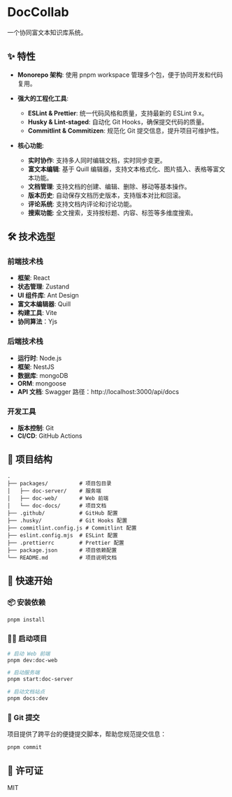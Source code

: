 # DocCollab

一个协同富文本知识库系统。

## ✨ 特性

- **Monorepo 架构**: 使用 pnpm workspace 管理多个包，便于协同开发和代码复用。
- **强大的工程化工具**:

  - **ESLint & Prettier**: 统一代码风格和质量，支持最新的 ESLint 9.x。
  - **Husky & Lint-staged**: 自动化 Git Hooks，确保提交代码的质量。
  - **Commitlint & Commitizen**: 规范化 Git 提交信息，提升项目可维护性。

- **核心功能**:
  - **实时协作**: 支持多人同时编辑文档，实时同步变更。
  - **富文本编辑**: 基于 Quill 编辑器，支持文本格式化、图片插入、表格等富文本功能。
  - **文档管理**: 支持文档的创建、编辑、删除、移动等基本操作。
  - **版本历史**: 自动保存文档历史版本，支持版本对比和回滚。
  - **评论系统**: 支持文档内评论和讨论功能。
  - **搜索功能**: 全文搜索，支持按标题、内容、标签等多维度搜索。

## 🛠️ 技术选型

### 前端技术栈

- **框架**: React
- **状态管理**: Zustand
- **UI 组件库**: Ant Design
- **富文本编辑器**: Quill
- **构建工具**: Vite
- **协同算法**：Yjs

### 后端技术栈

- **运行时**: Node.js
- **框架**: NestJS
- **数据库**: mongoDB
- **ORM**: mongoose
- **API 文档**: Swagger  路径：http://localhost:3000/api/docs

### 开发工具

- **版本控制**: Git
- **CI/CD**: GitHub Actions

## 📁 项目结构

```
.
├── packages/          # 项目包目录
│   ├── doc-server/    # 服务端
│   ├── doc-web/       # Web 前端
│   └── doc-docs/      # 项目文档
├── .github/           # GitHub 配置
├── .husky/            # Git Hooks 配置
├── commitlint.config.js # Commitlint 配置
├── eslint.config.mjs  # ESLint 配置
├── .prettierrc        # Prettier 配置
├── package.json       # 项目依赖配置
└── README.md          # 项目说明文档
```

## 🚀 快速开始

### 📦 安装依赖

```bash
pnpm install
```

### 🏃‍♂️ 启动项目

```bash
# 启动 Web 前端
pnpm dev:doc-web

# 启动服务端
pnpm start:doc-server

# 启动文档站点
pnpm docs:dev
```

### 💬 Git 提交

项目提供了跨平台的便捷提交脚本，帮助您规范提交信息：

```
pnpm commit
```

## 📄 许可证

MIT
